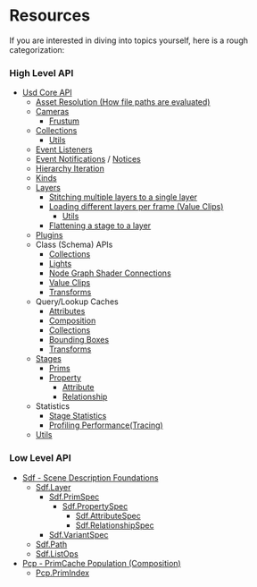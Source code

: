 # Resources
If you are interested in diving into topics yourself, here is a rough categorization:

### High Level API

- [Usd Core API](https://openusd.org/release/api/usd_page_front.html)
    - [Asset Resolution (How file paths are evaluated)](https://openusd.org/release/api/ar_page_front.html)
    - [Cameras](https://openusd.org/release/api/class_gf_camera.html)
        - [Frustum](https://openusd.org/release/api/class_gf_frustum.html)
    - [Collections](https://openusd.org/release/api/class_usd_collection_a_p_i.html)
        - [Utils](https://openusd.org/release/api/authoring_8h.html)
    - [Event Listeners](https://openusd.org/release/api/class_tf_notice.html)
    - [Event Notifications](https://openusd.org/release/api/class_tf_notice.html) / [Notices](https://openusd.org/release/api/page_tf__notification.html)
    - [Hierarchy Iteration](https://openusd.org/release/api/class_usd_prim_range.html)
    - [Kinds](https://openusd.org/release/api/kind_page_front.html)
    - [Layers](https://openusd.org/release/api/class_sdf_layer.html)
        - [Stitching multiple layers to a single layer](https://openusd.org/release/api/stitch_8h.html)
        - [Loading different layers per frame (Value Clips)](https://openusd.org/release/api/_usd__page__value_clips.html)
            - [Utils](https://openusd.org/release/api/stitch_clips_8h.html)
        - [Flattening a stage to a layer]()
    - [Plugins](https://openusd.org/release/api/plug_page_front.html)
    - Class (Schema) APIs
        - [Collections](https://openusd.org/release/api/class_usd_collection_a_p_i.html)
        - [Lights](https://openusd.org/release/api/class_usd_lux_light_a_p_i.html)
        - [Node Graph Shader Connections](https://openusd.org/release/api/class_usd_shade_connectable_a_p_i.html)
        - [Value Clips](https://openusd.org/release/api/class_usd_clips_a_p_i.html)
        - [Transforms](https://openusd.org/release/api/class_usd_geom_xform_common_a_p_i.html)
    - Query/Lookup Caches
        - [Attributes](https://openusd.org/release/api/class_usd_attribute_query.html)
        - [Composition](https://openusd.org/release/api/class_usd_prim_composition_query.html)
        - [Collections](https://openusd.org/release/api/class_usd_collection_membership_query.html)
        - [Bounding Boxes](https://openusd.org/release/api/class_usd_geom_b_box_cache.html)
        - [Transforms](https://openusd.org/release/api/class_usd_geom_xform_cache.html)
    - [Stages]()
        - [Prims](https://openusd.org/release/api/class_usd_prim.html)
        - [Property](https://openusd.org/release/api/class_usd_property.html)
            - [Attribute](https://openusd.org/release/api/class_usd_attribute.html)
            - [Relationship](https://openusd.org/release/api/class_usd_relationship.html)
    - Statistics
        - [Stage Statistics](https://openusd.org/release/api/introspection_8h.html)
        - [Profiling Performance(Tracing)](https://openusd.org/release/api/trace_page_front.html)
    - [Utils](https://openusd.org/release/api/usd_utils_page_front.html)
### Low Level API

- [Sdf - Scene Description Foundations](https://openusd.org/release/api/sdf_page_front.html)
    - [Sdf.Layer]()
        - [Sdf.PrimSpec]()
            - [Sdf.PropertySpec](https://openusd.org/release/api/class_sdf_property_spec.html)
                - [Sdf.AttributeSpec](https://openusd.org/release/api/class_sdf_attribute_spec.html)
                - [Sdf.RelationshipSpec](https://openusd.org/release/api/class_sdf_relationship_spec.html)
        - [Sdf.VariantSpec](https://openusd.org/release/api/class_sdf_variant_spec.html)
    - [Sdf.Path](https://openusd.org/release/api/class_sdf_path.html)
    - [Sdf.ListOps](https://openusd.org/release/api/class_sdf_list_op.html)
- [Pcp - PrimCache Population (Composition)](https://openusd.org/release/api/pcp_page_front.html)
    - [Pcp.PrimIndex](https://openusd.org/release/api/class_pcp_prim_index.html)
